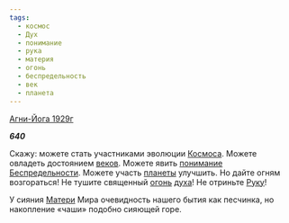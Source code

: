 ```yaml
---
tags:
  - космос
  - Дух
  - понимание
  - рука
  - материя
  - огонь
  - беспредельность
  - век
  - планета
---
```

[Агни-Йога 1929г](https://127.0.0.1:4002/agni/1929)

___640___

Скажу: можете стать участниками эволюции [Космоса](../../../tags/#космос). Можете овладеть достоянием [веков](../../../tags/#век). Можете явить [понимание](../../../tags/#понимание) [Беспредельности](../../../tags/#беспредельность). Можете участь [планеты](../../../tags/#планета) улучшить. Но дайте огням возгораться! Не тушите священный [огонь](../../../tags/#огонь) [духа](../../../tags/#Дух)! Не отриньте [Руку](../../../tags/#рука)!   

У сияния [Матери](../../../tags/#материя) Мира очевидность нашего бытия как песчинка, но накопление «чаши» подобно сияющей горе.